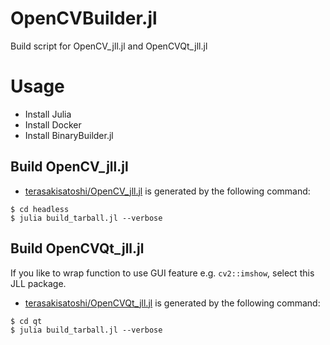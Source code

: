 # OpenCVBuilder.jl

Build script for OpenCV_jll.jl and OpenCVQt_jll.jl

# Usage

- Install Julia
- Install Docker
- Install BinaryBuilder.jl

## Build OpenCV_jll.jl

- [terasakisatoshi/OpenCV_jll.jl](https://github.com/terasakisatoshi/OpenCV_jll.jl) is generated by the following command:

```console
$ cd headless
$ julia build_tarball.jl --verbose
```

## Build OpenCVQt_jll.jl

If you like to wrap function to use GUI feature e.g. `cv2::imshow`, select this JLL package.

- [terasakisatoshi/OpenCVQt_jll.jl](https://github.com/terasakisatoshi/OpenCVQt_jll.jl) is generated by the following command:

```console
$ cd qt
$ julia build_tarball.jl --verbose
```
